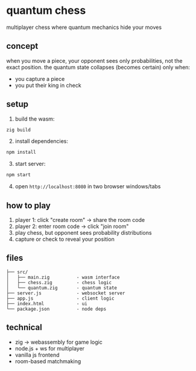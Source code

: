 # quantum chess

multiplayer chess where quantum mechanics hide your moves

## concept

when you move a piece, your opponent sees only probabilities, not the exact position. the quantum state collapses (becomes certain) only when:
- you capture a piece
- you put their king in check

## setup

1. build the wasm:
```bash
zig build
```

2. install dependencies:
```bash
npm install
```

3. start server:
```bash
npm start
```

4. open `http://localhost:8080` in two browser windows/tabs

## how to play

1. player 1: click "create room" → share the room code
2. player 2: enter room code → click "join room"
3. play chess, but opponent sees probability distributions
4. capture or check to reveal your position

## files

```
├── src/
│   ├── main.zig          - wasm interface
│   ├── chess.zig         - chess logic
│   └── quantum.zig       - quantum state
├── server.js             - websocket server
├── app.js                - client logic
├── index.html            - ui
└── package.json          - node deps
```

## technical

- zig → webassembly for game logic
- node.js + ws for multiplayer
- vanilla js frontend
- room-based matchmaking
